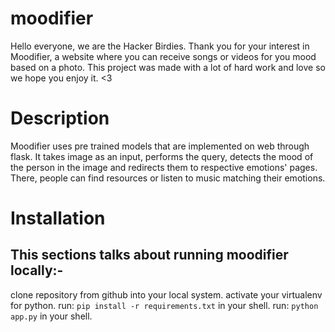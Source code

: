 # moodifier
Hello everyone, we are the Hacker Birdies. Thank you for your interest in Moodifier, a website where you can receive songs or videos for you mood based on a photo. This project was made with a lot of hard work and love so we hope you enjoy it. <3

# Description
Moodifier uses pre trained models that are implemented on web through flask. It takes image as an input, performs the query, detects the mood of the person in the image and redirects them to respective emotions' pages. There, people can find resources or listen to music matching their emotions.

# Installation
## This sections talks about running moodifier locally:-
clone repository from github into your local system.
activate your virtualenv for python.
run: `pip install -r requirements.txt` in your shell.
run: `python app.py` in your shell.
